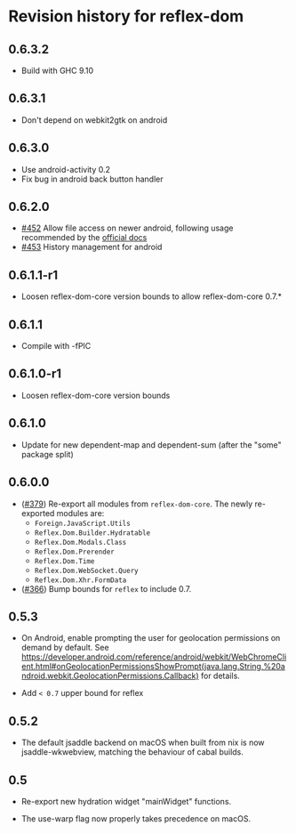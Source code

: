 # Revision history for reflex-dom

## 0.6.3.2

* Build with GHC 9.10

## 0.6.3.1

* Don't depend on webkit2gtk on android

## 0.6.3.0

* Use android-activity 0.2
* Fix bug in android back button handler

## 0.6.2.0

* [#452](https://github.com/reflex-frp/reflex-dom/pull/452) Allow file access on newer android, following usage recommended by the [official docs](https://developer.android.com/reference/androidx/webkit/WebViewAssetLoader)
* [#453](https://github.com/reflex-frp/reflex-dom/pull/453) History management for android

## 0.6.1.1-r1

* Loosen reflex-dom-core version bounds to allow reflex-dom-core 0.7.*

## 0.6.1.1

* Compile with -fPIC

## 0.6.1.0-r1

* Loosen reflex-dom-core version bounds

## 0.6.1.0

* Update for new dependent-map and dependent-sum (after the "some" package split)

## 0.6.0.0

* ([#379](https://github.com/reflex-frp/reflex-dom/pull/379)) Re-export all modules from `reflex-dom-core`. The newly re-exported modules are:
    * `Foreign.JavaScript.Utils`
    * `Reflex.Dom.Builder.Hydratable`
    * `Reflex.Dom.Modals.Class`
    * `Reflex.Dom.Prerender`
    * `Reflex.Dom.Time`
    * `Reflex.Dom.WebSocket.Query`
    * `Reflex.Dom.Xhr.FormData`
* ([#366](https://github.com/reflex-frp/reflex-dom/pull/366)) Bump bounds for `reflex` to include 0.7.

## 0.5.3

* On Android, enable prompting the user for geolocation
  permissions on demand by default. See
  https://developer.android.com/reference/android/webkit/WebChromeClient.html#onGeolocationPermissionsShowPrompt(java.lang.String,%20android.webkit.GeolocationPermissions.Callback)
  for details.

 * Add `< 0.7` upper bound for reflex

## 0.5.2

* The default jsaddle backend on macOS when built from nix
  is now jsaddle-wkwebview, matching the behaviour of cabal
  builds.

## 0.5

* Re-export new hydration widget "mainWidget" functions.

* The use-warp flag now properly takes precedence on macOS.
